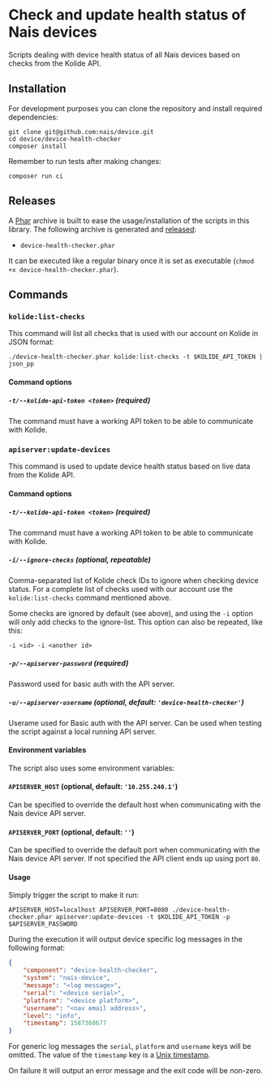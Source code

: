 # Check and update health status of Nais devices

Scripts dealing with device health status of all Nais devices based on checks from the Kolide API.

## Installation

For development purposes you can clone the repository and install required dependencies:

    git clone git@github.com:nais/device.git
    cd device/device-health-checker
    composer install

Remember to run tests after making changes:

    composer run ci

## Releases

A [Phar](https://www.php.net/manual/en/intro.phar.php) archive is built to ease the usage/installation of the scripts in this library. The following archive is generated and [released](https://github.com/nais/device/releases):

- `device-health-checker.phar`

It can be executed like a regular binary once it is set as executable (`chmod +x device-health-checker.phar`).

## Commands

### `kolide:list-checks`

This command will list all checks that is used with our account on Kolide in JSON format:

    ./device-health-checker.phar kolide:list-checks -t $KOLIDE_API_TOKEN | json_pp

#### Command options

##### `-t/--kolide-api-token <token>` (required)

The command must have a working API token to be able to communicate with Kolide.

### `apiserver:update-devices`

This command is used to update device health status based on live data from the Kolide API.

#### Command options

##### `-t/--kolide-api-token <token>` (required)

The command must have a working API token to be able to communicate with Kolide.

##### `-i/--ignore-checks` (optional, repeatable)

Comma-separated list of Kolide check IDs to ignore when checking device status. For a complete list of checks used with our account use the `kolide:list-checks` command mentioned above.

Some checks are ignored by default (see above), and using the `-i` option will only add checks to the ignore-list. This option can also be repeated, like this:

    -i <id> -i <another id>

##### `-p/--apiserver-password` (required)

Password used for basic auth with the API server.

##### `-u/--apiserver-username` (optional, default: `'device-health-checker'`)

Userame used for Basic auth with the API server. Can be used when testing the script against a local running API server.

#### Environment variables

The script also uses some environment variables:

#### `APISERVER_HOST` (optional, default: `'10.255.240.1'`)

Can be specified to override the default host when communicating with the Nais device API server.

#### `APISERVER_PORT` (optional, default: `''`)

Can be specified to override the default port when communicating with the Nais device API server. If not specified the API client ends up using port `80`.

#### Usage

Simply trigger the script to make it run:

    APISERVER_HOST=localhost APISERVER_PORT=8080 ./device-health-checker.phar apiserver:update-devices -t $KOLIDE_API_TOKEN -p $APISERVER_PASSWORD

During the execution it will output device specific log messages in the following format:

```json
{
    "component": "device-health-checker",
    "system": "nais-device",
    "message": "<log message>",
    "serial": "<device serial>",
    "platform": "<device platform>",
    "username": "<nav email address>",
    "level": "info",
    "timestamp": 1587368677
}
```

For generic log messages the `serial`, `platform` and `username` keys will be omitted. The value of the `timestamp` key is a [Unix timestamp](https://en.wikipedia.org/wiki/Unix_time).

On failure it will output an error message and the exit code will be non-zero.